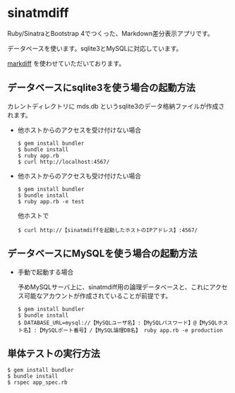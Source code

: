 # sinatmdiff
Ruby/SinatraとBootstrap 4でつくった、Markdown差分表示アプリです。

データベースを使います。sqlite3とMySQLに対応しています。

[markdiff](https://github.com/r7kamura/markdiff/) を使わせていただいております。

## データベースにsqlite3を使う場合の起動方法
カレントディレクトリに mds.db というsqlite3のデータ格納ファイルが作成されます。
* 他ホストからのアクセスを受け付けない場合

  ```
  $ gem install bundler
  $ bundle install
  $ ruby app.rb
  $ curl http://localhost:4567/
  ```
* 他ホストからのアクセスも受け付けたい場合

  ```
  $ gem install bundler
  $ bundle install
  $ ruby app.rb -e test
  ```

  他ホストで

  ```
  $ curl http://【sinatmdiffを起動したホストのIPアドレス】:4567/
  ```

## データベースにMySQLを使う場合の起動方法
* 手動で起動する場合

  予めMySQLサーバ上に、sinatmdiff用の論理データベースと、これにアクセス可能なアカウントが作成されていることが前提です。

  ```
  $ gem install bundler
  $ bundle install
  $ DATABASE_URL=mysql://【MySQLユーザ名】:【MySQLパスワード】@【MySQLホスト名】:【MySQLポート番号】/【MySQL論理DB名】 ruby app.rb -e production
  ```

## 単体テストの実行方法
```
$ gem install bundler
$ bundle install
$ rspec app_spec.rb
```
